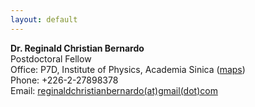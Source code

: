 ```yaml
---
layout: default
---
```



**Dr. Reginald Christian Bernardo** <br />
Postdoctoral Fellow <br />
Office: P7D, Institute of Physics, Academia Sinica ([maps](https://goo.gl/maps/Fzg82CDZia3rVFE8A)) <br />
Phone: +226-2-27898378 <br />
Email: [reginaldchristianbernardo(at)gmail(dot)com](mailto:reginaldchristianbernardo@gmail.com) <br />